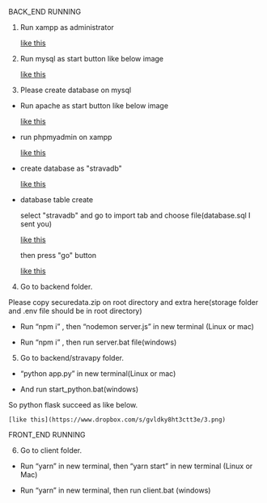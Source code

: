 
BACK_END RUNNING

1.	Run xampp as administrator

    [like this](https://www.dropbox.com/s/atv6m7mmiajm4ed/1.png)

2.	Run mysql as start button like below image
 
    [like this](https://www.dropbox.com/s/awzkrcdpz23xqjw/2.png)

3. Please create database on mysql

-   Run apache as start button like below image

    [like this](https://www.dropbox.com/s/g5pphjk4v7loemd/33.png)

-   run phpmyadmin on xampp

    [like this](https://www.dropbox.com/s/7yy95my46yr2jlk/4.png)

-   create database as "stravadb"

    [like this](https://www.dropbox.com/s/its5diglhc96raa/5.png)
    
-   database table create

    select "stravadb" and go to import tab and choose file(database.sql I sent you)

    [like this](https://www.dropbox.com/s/t4585zkzopvda83/6.png)

    then press "go" button

    [like this](https://www.dropbox.com/s/v606sa2x2gjiqn9/7.png)

4.	Go to backend folder. 

Please copy securedata.zip on root directory and extra here(storage folder and .env file should be in root directory)

-	Run “npm i” , then “nodemon server.js”  in new terminal (Linux or mac)

-	Run “npm i” , then run server.bat file(windows)

5.	Go to backend/stravapy folder. 

-	“python app.py” in new terminal(Linux or mac)

-	And run start_python.bat(windows)

So python flask succeed as like below.

    [like this](https://www.dropbox.com/s/gvldky8ht3ctt3e/3.png)


FRONT_END RUNNING

6.	Go to client folder.

-	Run “yarn” in new terminal, then “yarn start” in new terminal (Linux or Mac)

-	Run “yarn” in new terminal, then run client.bat (windows)
